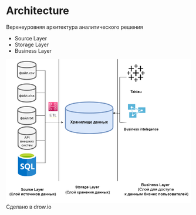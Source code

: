 # Architecture

Верхнеуровняя архитектура аналитического решения
* Source Layer
* Storage Layer
* Business Layer

![архитектура решения](https://github.com/facessere/Architecture/blob/main/%D1%81%D0%BB%D0%BE%D0%B8.png)
Сделано в drow.io
